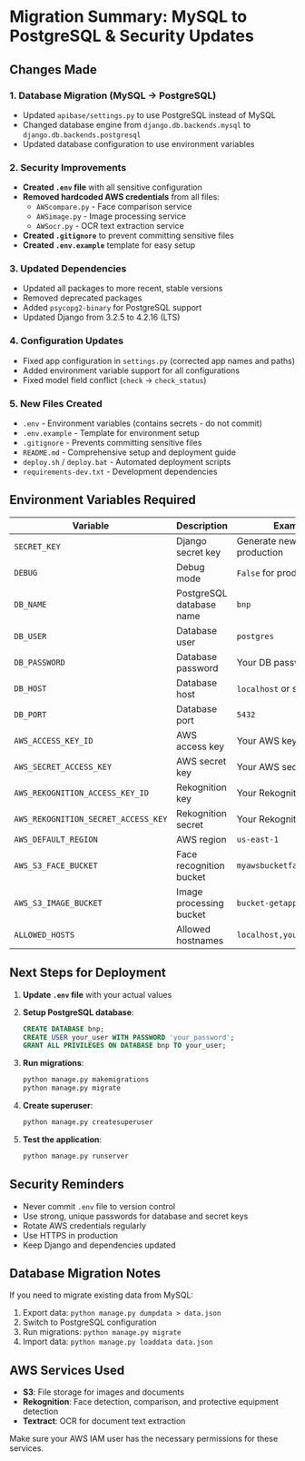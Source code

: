 # Migration Summary: MySQL to PostgreSQL & Security Updates

## Changes Made

### 1. Database Migration (MySQL → PostgreSQL)
- Updated `apibase/settings.py` to use PostgreSQL instead of MySQL
- Changed database engine from `django.db.backends.mysql` to `django.db.backends.postgresql`
- Updated database configuration to use environment variables

### 2. Security Improvements
- **Created `.env` file** with all sensitive configuration
- **Removed hardcoded AWS credentials** from all files:
  - `AWScompare.py` - Face comparison service
  - `AWSimage.py` - Image processing service  
  - `AWSocr.py` - OCR text extraction service
- **Created `.gitignore`** to prevent committing sensitive files
- **Created `.env.example`** template for easy setup

### 3. Updated Dependencies
- Updated all packages to more recent, stable versions
- Removed deprecated packages
- Added `psycopg2-binary` for PostgreSQL support
- Updated Django from 3.2.5 to 4.2.16 (LTS)

### 4. Configuration Updates
- Fixed app configuration in `settings.py` (corrected app names and paths)
- Added environment variable support for all configurations
- Fixed model field conflict (`check` → `check_status`)

### 5. New Files Created
- `.env` - Environment variables (contains secrets - do not commit)
- `.env.example` - Template for environment setup
- `.gitignore` - Prevents committing sensitive files
- `README.md` - Comprehensive setup and deployment guide
- `deploy.sh` / `deploy.bat` - Automated deployment scripts
- `requirements-dev.txt` - Development dependencies

## Environment Variables Required

| Variable | Description | Example |
|----------|-------------|---------|
| `SECRET_KEY` | Django secret key | Generate new for production |
| `DEBUG` | Debug mode | `False` for production |
| `DB_NAME` | PostgreSQL database name | `bnp` |
| `DB_USER` | Database user | `postgres` |
| `DB_PASSWORD` | Database password | Your DB password |
| `DB_HOST` | Database host | `localhost` or server IP |
| `DB_PORT` | Database port | `5432` |
| `AWS_ACCESS_KEY_ID` | AWS access key | Your AWS key |
| `AWS_SECRET_ACCESS_KEY` | AWS secret key | Your AWS secret |
| `AWS_REKOGNITION_ACCESS_KEY_ID` | Rekognition key | Your Rekognition key |
| `AWS_REKOGNITION_SECRET_ACCESS_KEY` | Rekognition secret | Your Rekognition secret |
| `AWS_DEFAULT_REGION` | AWS region | `us-east-1` |
| `AWS_S3_FACE_BUCKET` | Face recognition bucket | `myawsbucketface` |
| `AWS_S3_IMAGE_BUCKET` | Image processing bucket | `bucket-getapp-t` |
| `ALLOWED_HOSTS` | Allowed hostnames | `localhost,yourdomain.com` |

## Next Steps for Deployment

1. **Update `.env` file** with your actual values
2. **Setup PostgreSQL database**:
   ```sql
   CREATE DATABASE bnp;
   CREATE USER your_user WITH PASSWORD 'your_password';
   GRANT ALL PRIVILEGES ON DATABASE bnp TO your_user;
   ```

3. **Run migrations**:
   ```bash
   python manage.py makemigrations
   python manage.py migrate
   ```

4. **Create superuser**:
   ```bash
   python manage.py createsuperuser
   ```

5. **Test the application**:
   ```bash
   python manage.py runserver
   ```

## Security Reminders

- Never commit `.env` file to version control
- Use strong, unique passwords for database and secret keys
- Rotate AWS credentials regularly
- Use HTTPS in production
- Keep Django and dependencies updated

## Database Migration Notes

If you need to migrate existing data from MySQL:
1. Export data: `python manage.py dumpdata > data.json`
2. Switch to PostgreSQL configuration
3. Run migrations: `python manage.py migrate`
4. Import data: `python manage.py loaddata data.json`

## AWS Services Used

- **S3**: File storage for images and documents
- **Rekognition**: Face detection, comparison, and protective equipment detection
- **Textract**: OCR for document text extraction

Make sure your AWS IAM user has the necessary permissions for these services.
